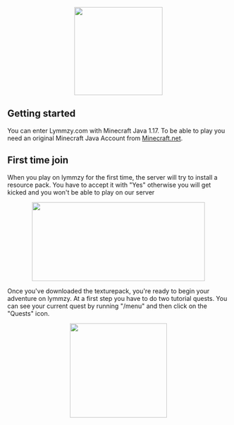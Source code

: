 <p align="center">
    <img src="https://dunb17ur4ymx4.cloudfront.net/webstore/logos/373bbc05b6684d0695a64d1c314b28b2b34e61e7.png" width="200px" height="200px"></img>
</p>



## Getting started
You can enter Lymmzy.com with Minecraft Java 1.17. To be able to play you need an original Minecraft Java Account from [Minecraft.net](https://minecraft.net).

## First time join

When you play on lymmzy for the first time, the server will try to install a resource pack. You have to accept it with "Yes" otherwise you will get kicked and you won't be able to play on our server

<p align="center">
    <img src="https://i.imgur.com/thkeB47.png" width="392px" height="179px"></img>
</p>

Once you've downloaded the texturepack, you're ready to begin your adventure on lymmzy. At a first step you have to do two tutorial quests. You can see your current quest by running "/menu" and then click on the "Quests" icon.

<p align="center">
    <img src="https://i.imgur.com/uEgTLTe.png" width="220px" height="214px"></img>
</p>
